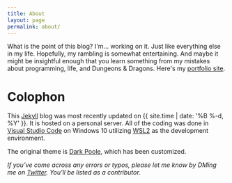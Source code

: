 ```yaml
---
title: About
layout: page
permalink: about/
---
```


What is the point of this blog? I'm... working on it. Just like everything else in my life. Hopefully, my rambling is somewhat entertaining. And maybe it might be insightful enough that you learn something from my mistakes about programming, life, and Dungeons & Dragons. Here's my <a href='https://tsimnujhawj.com' target="_blank">portfolio site</a>.
# Colophon
This [Jekyll](https://jekyllrb.com/) blog was most recently updated on {{ site.time | date: '%B %-d, %Y' }}. It is hosted on a personal server. All of the coding was done in [Visual Studio Code](https://code.visualstudio.com/) on Windows 10 utilizing [WSL2](https://docs.microsoft.com/en-us/windows/wsl/about) as the development environment.

The original theme is [Dark Poole](https://andrewhwanpark.github.io/dark-poole/), which has been customized.
<!-- Headlines and such are set in [Source Sans Pro, sans-serif](https://fonts.google.com/specimen/Source+Sans+Pro). -->

*If you’ve come across any errors or typos, please let me know by DMing me on [Twitter](https://twitter.com/tsimnujhawj). You'll be listed as a contributor.*